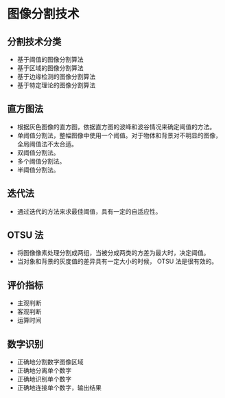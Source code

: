 # 图像分割技术

## 分割技术分类

- 基于阈值的图像分割算法
- 基于区域的图像分割算法
- 基于边缘检测的图像分割算法
- 基于特定理论的图像分割算法

## 直方图法

- 根据灰色图像的直方图，依据直方图的波峰和波谷情况来确定阈值的方法。
- 单阈值分割法，整幅图像中使用一个阈值。对于物体和背景对不明显的图像，全局阈值法不太合适。
- 双阈值分割法。
- 多个阈值分割法。
- 半阈值分割法。

## 迭代法

- 通过迭代的方法来求最佳阈值，具有一定的自适应性。

## OTSU 法

- 将图像像素处理分割成两组，当被分成两类的方差为最大时，决定阈值。
- 当对象和背景的灰度值的差异具有一定大小的时候， OTSU 法是很有效的。
## 评价指标
- 主观判断
- 客观判断
- 运算时间
## 数字识别
- 正确地分割数字图像区域
- 正确地分离单个数字
- 正确地识别单个数字
- 正确地连接单个数字，输出结果 


